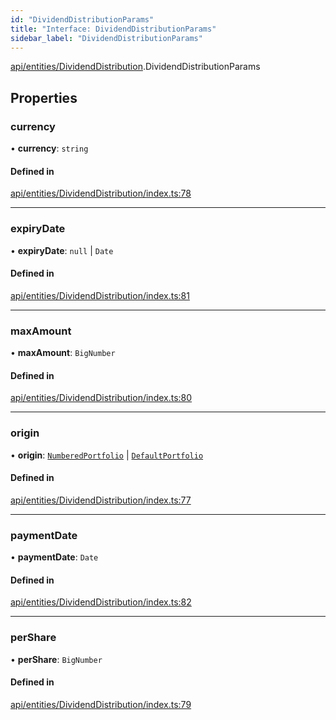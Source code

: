 ```yaml
---
id: "DividendDistributionParams"
title: "Interface: DividendDistributionParams"
sidebar_label: "DividendDistributionParams"
---
```


[api/entities/DividendDistribution](../../../../../modules/API/Entities/DividendDistribution/DividendDistribution.md).DividendDistributionParams

## Properties

### currency

• **currency**: `string`

#### Defined in

[api/entities/DividendDistribution/index.ts:78](https://github.com/PolymeshAssociation/polymesh-sdk/blob/07a4c5b0/src/api/entities/DividendDistribution/index.ts#L78)

___

### expiryDate

• **expiryDate**: ``null`` \| `Date`

#### Defined in

[api/entities/DividendDistribution/index.ts:81](https://github.com/PolymeshAssociation/polymesh-sdk/blob/07a4c5b0/src/api/entities/DividendDistribution/index.ts#L81)

___

### maxAmount

• **maxAmount**: `BigNumber`

#### Defined in

[api/entities/DividendDistribution/index.ts:80](https://github.com/PolymeshAssociation/polymesh-sdk/blob/07a4c5b0/src/api/entities/DividendDistribution/index.ts#L80)

___

### origin

• **origin**: [`NumberedPortfolio`](../../../../../classes/API/Entities/NumberedPortfolio/NumberedPortfolio.md) \| [`DefaultPortfolio`](../../../../../classes/API/Entities/DefaultPortfolio/DefaultPortfolio.md)

#### Defined in

[api/entities/DividendDistribution/index.ts:77](https://github.com/PolymeshAssociation/polymesh-sdk/blob/07a4c5b0/src/api/entities/DividendDistribution/index.ts#L77)

___

### paymentDate

• **paymentDate**: `Date`

#### Defined in

[api/entities/DividendDistribution/index.ts:82](https://github.com/PolymeshAssociation/polymesh-sdk/blob/07a4c5b0/src/api/entities/DividendDistribution/index.ts#L82)

___

### perShare

• **perShare**: `BigNumber`

#### Defined in

[api/entities/DividendDistribution/index.ts:79](https://github.com/PolymeshAssociation/polymesh-sdk/blob/07a4c5b0/src/api/entities/DividendDistribution/index.ts#L79)
